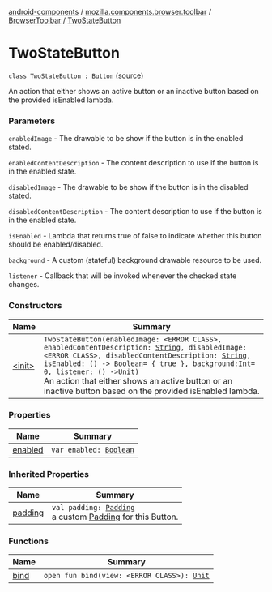 [android-components](../../../index.md) / [mozilla.components.browser.toolbar](../../index.md) / [BrowserToolbar](../index.md) / [TwoStateButton](./index.md)

# TwoStateButton

`class TwoStateButton : `[`Button`](../-button/index.md) [(source)](https://github.com/mozilla-mobile/android-components/blob/master/components/browser/toolbar/src/main/java/mozilla/components/browser/toolbar/BrowserToolbar.kt#L653)

An action that either shows an active button or an inactive button based on the provided
isEnabled lambda.

### Parameters

`enabledImage` - The drawable to be show if the button is in the enabled stated.

`enabledContentDescription` - The content description to use if the button is in the enabled state.

`disabledImage` - The drawable to be show if the button is in the disabled stated.

`disabledContentDescription` - The content description to use if the button is in the enabled state.

`isEnabled` - Lambda that returns true of false to indicate whether this button should be enabled/disabled.

`background` - A custom (stateful) background drawable resource to be used.

`listener` - Callback that will be invoked whenever the checked state changes.

### Constructors

| Name | Summary |
|---|---|
| [&lt;init&gt;](-init-.md) | `TwoStateButton(enabledImage: <ERROR CLASS>, enabledContentDescription: `[`String`](https://kotlinlang.org/api/latest/jvm/stdlib/kotlin/-string/index.html)`, disabledImage: <ERROR CLASS>, disabledContentDescription: `[`String`](https://kotlinlang.org/api/latest/jvm/stdlib/kotlin/-string/index.html)`, isEnabled: () -> `[`Boolean`](https://kotlinlang.org/api/latest/jvm/stdlib/kotlin/-boolean/index.html)` = { true }, background: `[`Int`](https://kotlinlang.org/api/latest/jvm/stdlib/kotlin/-int/index.html)` = 0, listener: () -> `[`Unit`](https://kotlinlang.org/api/latest/jvm/stdlib/kotlin/-unit/index.html)`)`<br>An action that either shows an active button or an inactive button based on the provided isEnabled lambda. |

### Properties

| Name | Summary |
|---|---|
| [enabled](enabled.md) | `var enabled: `[`Boolean`](https://kotlinlang.org/api/latest/jvm/stdlib/kotlin/-boolean/index.html) |

### Inherited Properties

| Name | Summary |
|---|---|
| [padding](../-button/padding.md) | `val padding: `[`Padding`](../../../mozilla.components.support.base.android/-padding/index.md)<br>a custom [Padding](../../../mozilla.components.support.base.android/-padding/index.md) for this Button. |

### Functions

| Name | Summary |
|---|---|
| [bind](bind.md) | `open fun bind(view: <ERROR CLASS>): `[`Unit`](https://kotlinlang.org/api/latest/jvm/stdlib/kotlin/-unit/index.html) |
